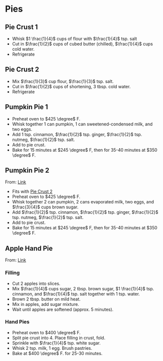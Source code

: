 # Pies

## Pie Crust 1

- Whisk $1 \frac{1}{4}$ cups of flour with $\frac{1}{4}$ tsp. salt
- Cut in $\frac{1}{2}$ cups of cubed butter (chilled), $\frac{1}{4}$ cups cold water.
- Refrigerate

## Pie Crust 2

- Mix $\frac{1}{3}$ cup flour, $\frac{1}{3}$ tsp. salt.
- Cut in $\frac{1}{2}$ cups of shortening, 3 tbsp. cold water.
- Refrigerate

## Pumpkin Pie 1

- Preheat oven to $425 \degree$ F.
- Whisk together 1 can pumpkin, 1 can sweetened-condensed milk, and two eggs.
- Add 1 tsp. cinnamon, $\frac{1}{2}$ tsp. ginger, $\frac{1}{2}$ tsp. nutmeg, $\frac{1}{2}$ tsp. salt.
- Add to pie crust.
- Bake for 15 minutes at $245 \degree$ F, then for 35-40 minutes at $350 \degree$ F.

## Pumpkin Pie 2

From: [Link](https://www.allrecipes.com/recipe/23439/perfect-pumpkin-pie/)

- Fits with [Pie Crust 2](#pie-crust-2)
- Preheat oven to $425 \degree$ F.
- Whisk together 2 can pumpkin, 2 cans evaporated milk, two eggs, and $\frac{3}{4}$ cups brown sugar.
- Add $\frac{1}{2}$ tsp. cinnamon, $\frac{1}{2}$ tsp. ginger, $\frac{1}{2}$ tsp. nutmeg, $\frac{1}{2}$ tsp. salt.
- Add to pie crust.
- Bake for 15 minutes at $245 \degree$ F, then for 35-40 minutes at $350 \degree$ F.

## Apple Hand Pie

From: [Link](https://www.allrecipes.com/recipe/234374/apple-hand-pies/)

### Filling

- Cut 2 apples into slices.
- Mix $\frac{1}{4}$ cups sugar, 2 tbsp. brown sugar, $1 \frac{1}{4}$ tsp. cinnamon, and $\frac{1}{4}$ tsp. salt together with 1 tsp. water.
- Brown 2 tbsp. butter on mild heat.
- Mix in apples, add sugar mixture.
- Wait until apples are softened (approx. 5 minutes).

### Hand Pies

- Preheat oven to $400 \degree$ F.
- Split pie crust into 4. Place filling in crust, fold.
- Sprinkle with $\frac{1}{4}$ tsp. white sugar.
- Whisk 2 tsp. milk, 1 egg. Brush pastries.
- Bake at $400 \degree$ F. for 25-30 minutes.
